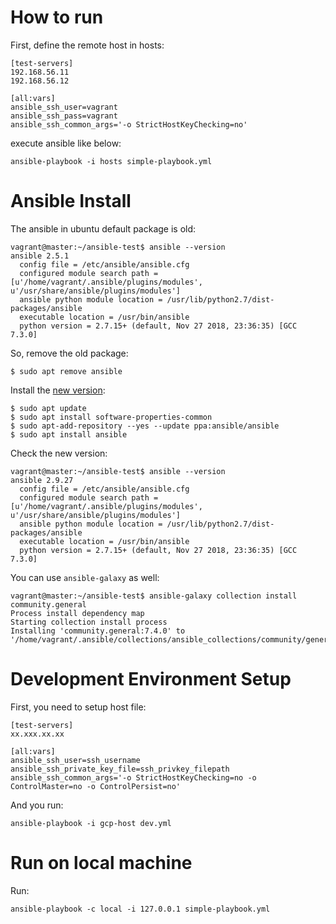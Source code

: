 # How to run
First, define the remote host in hosts:

	[test-servers]
	192.168.56.11
	192.168.56.12

	[all:vars]
	ansible_ssh_user=vagrant
	ansible_ssh_pass=vagrant
	ansible_ssh_common_args='-o StrictHostKeyChecking=no'


execute ansible like below:

	ansible-playbook -i hosts simple-playbook.yml

# Ansible Install

The ansible in ubuntu default package is old:

	vagrant@master:~/ansible-test$ ansible --version
	ansible 2.5.1
	  config file = /etc/ansible/ansible.cfg
	  configured module search path = [u'/home/vagrant/.ansible/plugins/modules', u'/usr/share/ansible/plugins/modules']
	  ansible python module location = /usr/lib/python2.7/dist-packages/ansible
	  executable location = /usr/bin/ansible
	  python version = 2.7.15+ (default, Nov 27 2018, 23:36:35) [GCC 7.3.0]

So, remove the old package:

	$ sudo apt remove ansible

Install the [new version](https://docs.ansible.com/ansible/2.9_ja/installation_guide/intro_installation.html#ubuntu-ansible):

	$ sudo apt update
	$ sudo apt install software-properties-common
	$ sudo apt-add-repository --yes --update ppa:ansible/ansible
	$ sudo apt install ansible

Check the new version:

	vagrant@master:~/ansible-test$ ansible --version
	ansible 2.9.27
	  config file = /etc/ansible/ansible.cfg
	  configured module search path = [u'/home/vagrant/.ansible/plugins/modules', u'/usr/share/ansible/plugins/modules']
	  ansible python module location = /usr/lib/python2.7/dist-packages/ansible
	  executable location = /usr/bin/ansible
	  python version = 2.7.15+ (default, Nov 27 2018, 23:36:35) [GCC 7.3.0]

You can use `ansible-galaxy` as well:

	vagrant@master:~/ansible-test$ ansible-galaxy collection install community.general
	Process install dependency map
	Starting collection install process
	Installing 'community.general:7.4.0' to '/home/vagrant/.ansible/collections/ansible_collections/community/general'

# Development Environment Setup

First, you need to setup host file:

	[test-servers]
	xx.xxx.xx.xx

	[all:vars]
	ansible_ssh_user=ssh_username
	ansible_ssh_private_key_file=ssh_privkey_filepath
	ansible_ssh_common_args='-o StrictHostKeyChecking=no -o ControlMaster=no -o ControlPersist=no'

And you run:

	ansible-playbook -i gcp-host dev.yml

# Run on local machine

Run:

	ansible-playbook -c local -i 127.0.0.1 simple-playbook.yml

